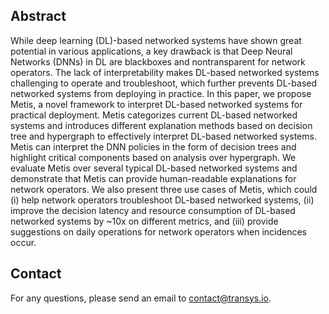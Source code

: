 ## Abstract

While deep learning (DL)-based networked systems have shown great potential in various applications, a key drawback is that Deep Neural Networks (DNNs) in DL are blackboxes and nontransparent for network operators. The lack of interpretability makes DL-based networked systems challenging to operate and troubleshoot, which further prevents DL-based networked systems from deploying in practice. In this paper, we propose Metis, a novel framework to interpret DL-based networked systems for practical deployment. Metis categorizes current DL-based networked systems and introduces different explanation methods based on decision tree and hypergraph to effectively interpret DL-based networked systems. Metis can interpret the DNN policies in the form of decision trees and highlight critical components based on analysis over hypergraph. We evaluate Metis over several typical DL-based networked systems and demonstrate that Metis can provide human-readable explanations for network operators. We also present three use cases of Metis, which could (i) help network operators troubleshoot DL-based networked systems, (ii) improve the decision latency and resource consumption of DL-based networked systems by ~10x on different metrics, and (iii) provide suggestions on daily operations for network operators when incidences occur.

## Contact
For any questions, please send an email to [contact@transys.io](mailto:contact@transys.io).